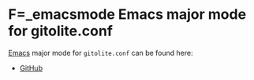 # F=_emacsmode Emacs major mode for gitolite.conf

[Emacs][] major mode for `gitolite.conf` can be found here:

- [GitHub][]

[Emacs]: http://www.gnu.org/software/emacs
[GitHub]: http://github.com/llloret/gitolite-emacs

